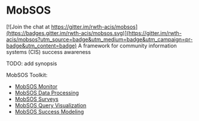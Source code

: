 # MobSOS

[![Join the chat at https://gitter.im/rwth-acis/mobsos](https://badges.gitter.im/rwth-acis/mobsos.svg)](https://gitter.im/rwth-acis/mobsos?utm_source=badge&utm_medium=badge&utm_campaign=pr-badge&utm_content=badge)
A framework for community information systems (CIS) success awareness

TODO: add synopsis

MobSOS Toolkit:
* [MobSOS Monitor](https://github.com/rwth-acis/mobsos-monitor)
* [MobSOS Data Processing](https://github.com/rwth-acis/mobsos-data-processing)
* [MobSOS Surveys](https://github.com/rwth-acis/mobsos-surveys)
* [MobSOS Query Visualization](https://github.com/rwth-acis/mobsos-query-visualization)
* [MobSOS Success Modeling](https://github.com/rwth-acis/mobsos-success-modeling)
